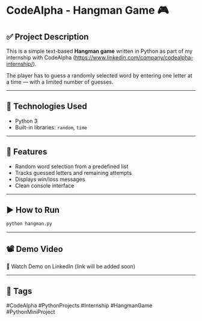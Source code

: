 # CodeAlpha - Hangman Game 🎮

## ✅ Project Description
This is a simple text-based **Hangman game** written in Python as part of my internship with CodeAlpha (https://www.linkedin.com/company/codealpha-internship/).

The player has to guess a randomly selected word by entering one letter at a time — with a limited number of guesses.

---

## 🔧 Technologies Used
- Python 3
- Built-in libraries: `random`, `time`

---

## 🚀 Features
- Random word selection from a predefined list
- Tracks guessed letters and remaining attempts
- Displays win/loss messages
- Clean console interface

---

## ▶️ How to Run

```bash
python hangman.py
```

---

## 📽️ Demo Video
🔗 Watch Demo on LinkedIn (link will be added soon)

---

## 🔖 Tags
#CodeAlpha #PythonProjects #Internship #HangmanGame #PythonMiniProject
